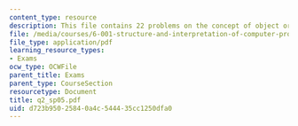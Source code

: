 ```yaml
---
content_type: resource
description: This file contains 22 problems on the concept of object oriented programming.
file: /media/courses/6-001-structure-and-interpretation-of-computer-programs-spring-2005/d723b95025840a4c544435cc1250dfa0_q2_sp05.pdf
file_type: application/pdf
learning_resource_types:
- Exams
ocw_type: OCWFile
parent_title: Exams
parent_type: CourseSection
resourcetype: Document
title: q2_sp05.pdf
uid: d723b950-2584-0a4c-5444-35cc1250dfa0
---
```

